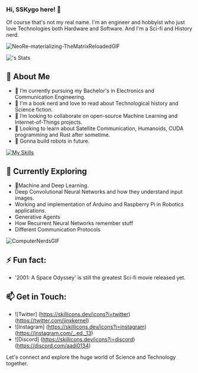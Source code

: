 ### Hi, SSKygo here! 👋

Of course that's not my real name. I'm an engineer and hobbyist who just love Technologies both Hardware and Software. And I'm a Sci-fi and History nerd. 

![NeoRe-materializing-TheMatrixReloadedGIF](https://github.com/SolidStateKygo/SolidStateKygo/assets/155265640/2c5da3a3-b072-4d7e-85e3-82d9049d878d)

![<SolidStateKygo>'s Stats](https://github-readme-stats.vercel.app/api?username=<SolidStateKygo>&theme=vue-dark&show_icons=true&hide_border=true&count_private=true)


## 🚀 About Me
- 🔭 I’m currently pursuing my Bachelor's in Electronics and Communication Engineering.
- 📖 I'm a book nerd and love to read about Technological history and Science fiction.
- 👯 I’m looking to collaborate on open-source Machine Learning and Internet-of-Things projects.
- 🔮 Looking to learn about Satellite Communication, Humanoids, CUDA programming and Rust after sometime.
- 🤖 Gonna build robots in future.

[![My Skills](https://skillicons.dev/icons?i=arduino,c,cpp,raspberrypi,py,sklearn,tensorflow,opencv,js,html,css,matlab,git,github,anaconda,vscode,windows,discord,linkedin)](https://skillicons.dev)

## 🌱 Currently Exploring
- 🚀Machine and Deep Learning.
- Deep Convolutional Neural Networks and how they understand input images.
- Working and implementation of Arduino and Raspberry Pi in Robotics applications.
- Generative Agents
- How Recurrent Neural Networks remember stuff
- Different Communication Protocols

![ComputerNerdsGIF](https://github.com/SolidStateKygo/SolidStateKygo/assets/155265640/6b0ab15c-e3bd-4037-8ceb-2e465b14d7a1)


## ⚡ Fun fact: 
- '2001: A Space Odyssey' is still the greatest Sci-fi movie released yet.


## 📫 Get in Touch:
- ![Twitter] (https://skillicons.dev/icons?i=twitter) (https://twitter.com/jinxkernel)
- ![Instagram] (https://skillicons.dev/icons?i=instagram) (https://instagram.com/_.ed._13)
- ![Discord] (https://skillicons.dev/icons?i=discord) (https://discord.com/aadi0134)

Let's connect and explore the huge world of Science and Technology together.

<!--
**SolidStateKygo/SolidStateKygo** is a ✨ _special_ ✨ repository because its `README.md` (this file) appears on your GitHub profile.
Here are some ideas to get you started:
- 🤔 I’m looking for help with ...
- 💬 Ask me about ...
- 😄 Pronouns: ...
-->



